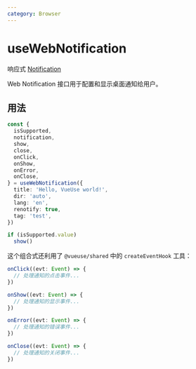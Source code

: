 ```yaml
---
category: Browser
---
```


# useWebNotification

响应式 [Notification](https://developer.mozilla.org/en-US/docs/Web/API/notification)

Web Notification 接口用于配置和显示桌面通知给用户。

## 用法

```ts
const {
  isSupported,
  notification,
  show,
  close,
  onClick,
  onShow,
  onError,
  onClose,
} = useWebNotification({
  title: 'Hello, VueUse world!',
  dir: 'auto',
  lang: 'en',
  renotify: true,
  tag: 'test',
})

if (isSupported.value)
  show()
```

这个组合式还利用了 `@vueuse/shared` 中的 `createEventHook` 工具：

```ts
onClick((evt: Event) => {
  // 处理通知的点击事件...
})

onShow((evt: Event) => {
  // 处理通知的显示事件...
})

onError((evt: Event) => {
  // 处理通知的错误事件...
})

onClose((evt: Event) => {
  // 处理通知的关闭事件...
})
```
